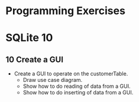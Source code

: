 # Programming Exercises #
# SQLite 10 #

## 10 Create a GUI ##

 - Create a GUI to operate on the customerTable.
    - Draw use case diagram.
    - Show how to do reading of data from a GUI.
    - Show how to do inserting of data from a GUI.
